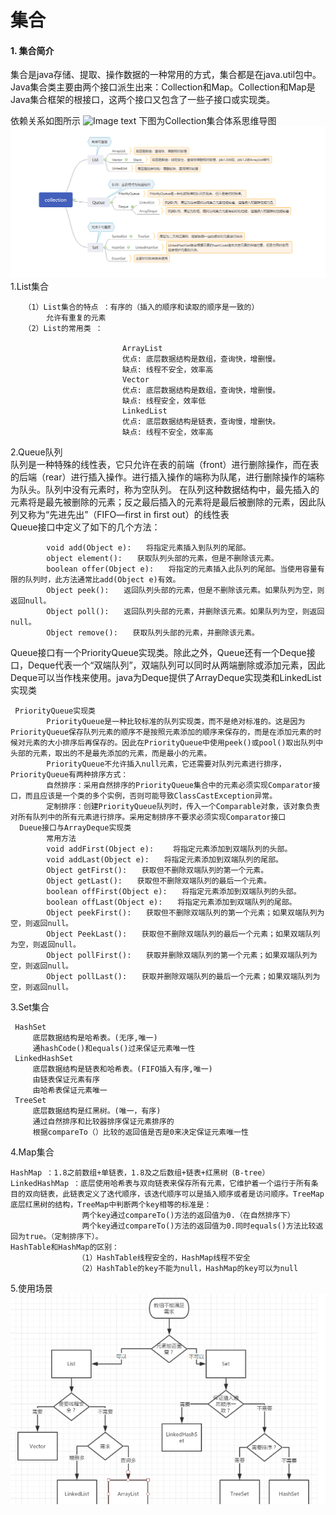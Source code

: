 #                                          集合

#### **1.** 集合简介

​     集合是java存储、提取、操作数据的一种常用的方式，集合都是在java.util包中。Java集合类主要由两个接口派生出来：Collection和Map。Collection和Map是Java集合框架的根接口，这两个接口又包含了一些子接口或实现类。

依赖关系如图所示
![Image text](image/集合.png) 
下图为Collection集合体系思维导图
![](img/Collection思维导图.png)
1.List集合

       （1）List集合的特点 ：有序的（插入的顺序和读取的顺序是一致的）
            允许有重复的元素
       （2）List的常用类 ：  
       
                             ArrayList
                             优点: 底层数据结构是数组，查询快，增删慢。
                             缺点: 线程不安全，效率高
                             Vector
                             优点: 底层数据结构是数组，查询快，增删慢。
                             缺点: 线程安全，效率低
                             LinkedList
                             优点: 底层数据结构是链表，查询慢，增删快。
                             缺点: 线程不安全，效率高
 2.Queue队列   
            队列是一种特殊的线性表，它只允许在表的前端（front）进行删除操作，而在表的后端（rear）进行插入操作。进行插入操作的端称为队尾，进行删除操作的端称为队头。队列中没有元素时，称为空队列。 
            在队列这种数据结构中，最先插入的元素将是最先被删除的元素；反之最后插入的元素将是最后被删除的元素，因此队列又称为“先进先出”（FIFO—first in first out）的线性表        
            Queue接口中定义了如下的几个方法：   
            
            void add(Object e):　　将指定元素插入到队列的尾部。
            object element():　　获取队列头部的元素，但是不删除该元素。
            boolean offer(Object e):　　将指定的元素插入此队列的尾部。当使用容量有限的队列时，此方法通常比add(Object e)有效。　
            Object peek():　　返回队列头部的元素，但是不删除该元素。如果队列为空，则返回null。
            Object poll():　　返回队列头部的元素，并删除该元素。如果队列为空，则返回null。
            Object remove():　　获取队列头部的元素，并删除该元素。   
                   
Queue接口有一个PriorityQueue实现类。除此之外，Queue还有一个Deque接口，Deque代表一个“双端队列”，双端队列可以同时从两端删除或添加元素，因此Deque可以当作栈来使用。java为Deque提供了ArrayDeque实现类和LinkedList实现类

     PriorityQueue实现类
            PriorityQueue是一种比较标准的队列实现类，而不是绝对标准的。这是因为PriorityQueue保存队列元素的顺序不是按照元素添加的顺序来保存的，而是在添加元素的时候对元素的大小排序后再保存的。因此在PriorityQueue中使用peek()或pool()取出队列中头部的元素，取出的不是最先添加的元素，而是最小的元素。
            PriorityQueue不允许插入null元素，它还需要对队列元素进行排序，PriorityQueue有两种排序方式：
            自然排序：采用自然排序的PriorityQueue集合中的元素必须实现Comparator接口，而且应该是一个类的多个实例，否则可能导致ClassCastException异常。
            定制排序：创建PriorityQueue队列时，传入一个Comparable对象，该对象负责对所有队列中的所有元素进行排序。采用定制排序不要求必须实现Comparator接口
      Dueue接口与ArrayDeque实现类
            常用方法
            void addFirst(Object e): 　　将指定元素添加到双端队列的头部。
            void addLast(Object e):　　将指定元素添加到双端队列的尾部。
            Object getFirst():　　获取但不删除双端队列的第一个元素。
            Object getLast():　　获取但不删除双端队列的最后一个元素。
            boolean offFirst(Object e):　　将指定元素添加到双端队列的头部。
            boolean offLast(Object e):　　将指定元素添加到双端队列的尾部。
            Object peekFirst():　　获取但不删除双端队列的第一个元素；如果双端队列为空，则返回null。
            Object PeekLast():　　获取但不删除双端队列的最后一个元素；如果双端队列为空，则返回null。
            Object pollFirst():　　获取并删除双端队列的第一个元素；如果双端队列为空，则返回null。
            Object pollLast():　　获取并删除双端队列的最后一个元素；如果双端队列为空，则返回null。
3.Set集合

     HashSet
         底层数据结构是哈希表。(无序,唯一)
         通hashCode()和equals()过来保证元素唯一性
     LinkedHashSet
         底层数据结构是链表和哈希表。(FIFO插入有序,唯一)
         由链表保证元素有序
         由哈希表保证元素唯一
     TreeSet
         底层数据结构是红黑树。(唯一，有序)
         通过自然排序和比较器排序保证元素排序的
         根据compareTo（）比较的返回值是否是0来决定保证元素唯一性   
4.Map集合

    HashMap ：1.8之前数组+单链表，1.8及之后数组+链表+红黑树（B-tree）
    LinkedHashMap ：底层使用哈希表与双向链表来保存所有元素，它维护着一个运行于所有条目的双向链表，此链表定义了迭代顺序，该迭代顺序可以是插入顺序或者是访问顺序。TreeMap  底层红黑树的结构，TreeMap中判断两个key相等的标准是： 
                    两个key通过compareTo()方法的返回值为0.（在自然排序下） 
                    两个key通过compareTo()方法的返回值为0.同时equals()方法比较返回为true。（定制排序下）。
    HashTable和HashMap的区别： 
                   （1）HashTable线程安全的，HashMap线程不安全
                   （2）HashTable的key不能为null，HashMap的key可以为null
5.使用场景
  ![](img/使用场景.png)
